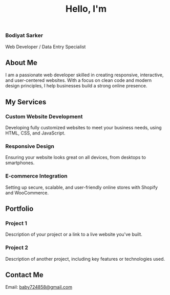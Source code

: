 <header>
 <h1>Hello, I'm 
 </header>
  <h3>Bodiyat Sarker</h3>
    <p>Web Developer / Data Entry Specialist</p>
</header>
 <section class="section about">
    <h2>About Me</h2>
    <p>I am a passionate web developer skilled in creating responsive, interactive, and user-centered websites. With a focus on clean code and modern design principles, I help businesses build a strong online presence.</p>
</section>

<section class="section services">
    <h2>My Services</h2>
    <div class="service">
        <h3>Custom Website Development</h3>
        <p>Developing fully customized websites to meet your business needs, using HTML, CSS, and JavaScript.</p>
    </div>
    <div class="service">
        <h3>Responsive Design</h3>
        <p>Ensuring your website looks great on all devices, from desktops to smartphones.</p>
    </div>
    <div class="service">
        <h3>E-commerce Integration</h3>
        <p>Setting up secure, scalable, and user-friendly online stores with Shopify and WooCommerce.</p>
    </div>
</section>

<section class="section portfolio">
    <h2>Portfolio</h2>
    <div class="project">
        <h3>Project 1</h3>
        <p>Description of your project or a link to a live website you've built.</p>
    </div>
    <div class="project">
        <h3>Project 2</h3>
        <p>Description of another project, including key features or technologies used.</p>
    </div>
</section>

<section class="section contact">
    <h2>Contact Me</h2>
    <p>Email: <a href="mailto:youremail@example.com">baby724858@gmail.com</a></p>
</section>
